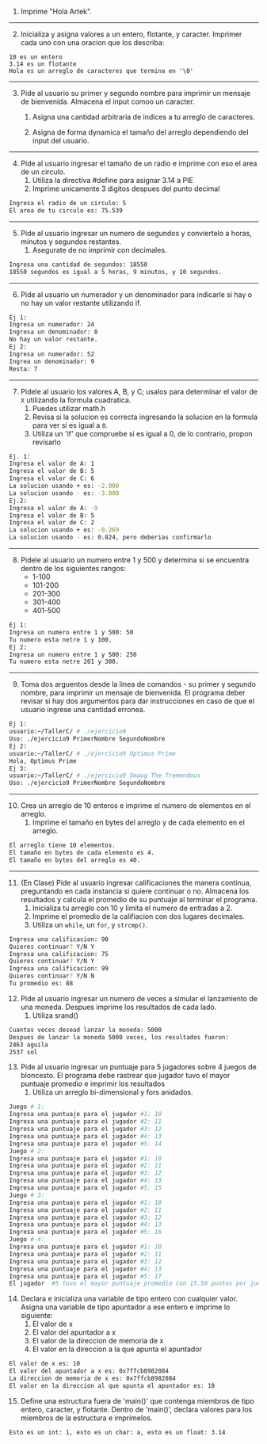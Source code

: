 1. Imprime "Hola Artek".
---
2. Inicializa y asigna valores a un entero, flotante, y caracter. Imprimer cada uno con una oracion que los describa:
```
10 es un entero
3.14 es un flotante
Hola es un arreglo de caracteres que termina en '\0' 
```
---
3. Pide al usuario su primer y segundo nombre para imprimir un mensaje de bienvenida. Almacena el input comoo un caracter.
   1. Asigna una cantidad arbitraria de indices a tu arreglo de caracteres.

   2. Asigna de forma dynamica el tamaño del arreglo dependiendo del input del usuario.
---
4. Pide al usuario ingresar el tamaño de un radio e imprime con eso el area de un circulo.
   1. Utiliza la directiva #define para asignar 3.14 a PIE
   2. Imprime unicamente 3 digitos despues del punto decimal
```bash
Ingresa el radio de un circulo: 5
El area de tu circulo es: 75.539
```
---
5. Pide al usuario ingresar un numero de segundos y conviertelo a horas, minutos y segundos restantes.
   1. Asegurate de no imprimir con decimales.
```bash
Ingresa una cantidad de segundos: 18550
18550 segundos es igual a 5 horas, 9 minutos, y 10 segundos. 
```
---
6. Pide al usuario un numerador y un denominador para indicarle si hay o no hay un valor restante utilizando if.
```Bash
Ej 1:
Ingresa un numerador: 24
Ingresa un denominador: 8
No hay un valor restante.
Ej 2:
Ingresa un numerador: 52
Ingrea un denominador: 9
Resta: 7
```
---
7. Pidele al usuario los valores A, B, y C; usalos para determinar el valor de `X` utilizando la formula cuadratica.
   1. Puedes utilizar math.h
   2. Revisa si la solucion es correcta ingresando la solucion en la formula para ver si es igual a `0`.
   3. Utiliza un 'if' que compruebe si es igual a 0, de lo contrario, propon revisarlo
```bash
Ej. 1:
Ingresa el valor de A: 1
Ingresa el valor de B: 5
Ingresa el valor de C: 6
La solucion usando + es: -2.000
La solucion usando - es: -3.000
Ej.2:
Ingresa el valor de A: -9
Ingresa el valor de B: 5
Ingresa el valor de C: 2
La solucion usando + es: -0.269
La solucion usando - es: 0.824, pero deberias confirmarlo
```
---
8. Pidele al usuario un numero entre 1 y 500 y determina si se encuentra dentro de los siguientes rangos:
   - 1-100
   - 101-200
   - 201-300
   - 301-400
   - 401-500
```bash
Ej 1:
Ingresa un numero entre 1 y 500: 50
Tu numero esta netre 1 y 100.
Ej 2:
Ingresa un numero entre 1 y 500: 250
Tu numero esta netre 201 y 300.
```
---
9. Toma dos arguentos desde la linea de comandos - su primer y segundo nombre, para imprimir un mensaje de bienvenida. El programa deber revisar si hay dos argumentos para dar instrucciones en caso de que el usuario ingrese una cantidad erronea.
```bash
Ej 1:
usuario:~/TallerC/ # ./ejercicio9
Uso: ./ejercicio9 PrimerNombre SegundoNombre
Ej 2:
usuario:~/TallerC/ # ./ejercicio9 Optimus Prime
Hola, Optimus Prime
Ej 3:
usuario:~/TallerC/ # ./ejercicio9 Smaug The Tremendous
Uso: ./ejercicio9 PrimerNombre SegundoNombre
```
---
10. Crea un arreglo de 10 enteros e imprime el numero de elementos en el arreglo. 
    1. Imprime el tamaño en bytes del arreglo y de cada elemento en el arreglo.
```bash
El arreglo tiene 10 elementos.
El tamaño en bytes de cada elemento es 4.
El tamaño en bytes del arreglo es 40.
```
---
11. (En Clase) Pide al usuario ingresar calificaciones the manera continua, preguntando en cada instancia si quiere continuar o no. Almacena los resultados y calcula el promedio de su puntuaje al terminar el programa. 
    1. Inicializa tu arreglo con 10 y limita el numero de entradas a 2.
    2. Imprime el promedio de la califiacion con dos lugares decimales.
    3. Utiliza un `while`, un `for`, y `strcmp()`.
```bash
Ingresa una calificacion: 90
Quieres continuar? Y/N Y
Ingresa una calificacion: 75
Quieres continuar? Y/N Y
Ingresa una calificacion: 99
Quieres continuar? Y/N N
Tu promedio es: 88
```
12. Pide al usuario ingresar un numero de veces a simular el lanzamiento de una moneda. Despues imprime los resultados de cada lado. 
    1. Utiliza srand()
```bash
Cuantas veces desead lanzar la moneda: 5000
Despues de lanzar la moneda 5000 veces, los resultados fueron:
2463 aguila
2537 sol

```
13. Pide al usuario ingresar un puntuaje para 5 jugadores sobre 4 juegos de bloncesto. El programa debe rastrear que jugador tuvo el mayor puntuaje promedio e imprimir los resultados
    1. Utiliza un arreglo bi-dimensional y fors anidados. 
```bash
Juego # 1: 
Ingresa una puntuaje para el jugador #1: 10
Ingresa una puntuaje para el jugador #2: 11
Ingresa una puntuaje para el jugador #3: 12
Ingresa una puntuaje para el jugador #4: 13
Ingresa una puntuaje para el jugador #5: 14
Juego # 2: 
Ingresa una puntuaje para el jugador #1: 10
Ingresa una puntuaje para el jugador #2: 11
Ingresa una puntuaje para el jugador #3: 12
Ingresa una puntuaje para el jugador #4: 13
Ingresa una puntuaje para el jugador #5: 15
Juego # 3: 
Ingresa una puntuaje para el jugador #1: 10
Ingresa una puntuaje para el jugador #2: 11
Ingresa una puntuaje para el jugador #3: 12
Ingresa una puntuaje para el jugador #4: 13
Ingresa una puntuaje para el jugador #5: 16
Juego # 4: 
Ingresa una puntuaje para el jugador #1: 10
Ingresa una puntuaje para el jugador #2: 11
Ingresa una puntuaje para el jugador #3: 12
Ingresa una puntuaje para el jugador #4: 13
Ingresa una puntuaje para el jugador #5: 17
El jugador  #5 tuvo el mayor puntuaje promedio con 15.50 puntos por juego. 
```
14. Declara e inicializa una variable de tipo entero con cualquier valor. Asigna una variable de tipo apuntador a ese entero e imprime lo siguiente:
    1. El valor de x
    2. El valor del apuntador a x
    3. El valor de la direccion de memoria de x
    4. El valor en la direccion a la que apunta el apuntador
```bash
El valor de x es: 10
El valor del apuntador a x es: 0x7ffcb8982084
La direccion de memoria de x es: 0x7ffcb8982084
El valor en la direccion al que apunta el apuntador es: 10
```
15. Define una estructura fuera de 'main()' que contenga miembros de tipo entero, caracter, y flotante. Dentro de 'main()', declara valores para los miembros de la estructura e imprimelos. 
```bash
Esto es un int: 1, esto es un char: a, esto es un float: 3.14
```